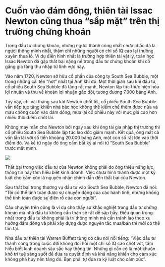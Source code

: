 # Cuốn vào đám đông, thiên tài Issac Newton cũng thua “sấp mặt” trên thị trường chứng khoán

Trong đầu tư chứng khoán, những người thành công nhất chưa chắc đã là người thông minh nhất, thậm chí những người có chỉ số IQ cao lại thường xuyên thua lỗ. Ví dụ điển hình nhất là trường hợp thiên tài vật lý, toán học Issac Newton đã gặp thất bại nặng nề trong đầu tư chứng khoán khi cố gắng gia tăng thu nhập từ lĩnh vực này.

Vào năm 1720, Newton sở hữu cổ phần của công ty South Sea Bubble, một trong những cái tên “hot” nhất tại Anh khi đó. Một thời gian sau khi đầu tư, cổ phiếu South Sea Bubble đã tăng rất mạnh, Newton lập tức thực hiện hóa lợi nhuận và thu về khoản lợi nhuận gấp đôi, tương đương 7.000 bảng Anh.

Tuy vậy, chỉ vài tháng sau khi Newton chốt lời, cổ phiếu South Sea Bubble vẫn tiếp tục tăng khiến nhà bác học không thể kiềm chế thêm được nữa và mau chóng cuốn vào đám đông, mua lại cổ phiếu này với mức giá cao hơn nhiều thời điểm chốt lãi.

Không may mắn cho Newton bởi ngay sau khi ông tái gia nhập thị trường thì cổ phiếu South Sea Bubble lập tức lao dốc giảm mạnh. Kết quả, ông mất cả vốn lẫn lãi với số tiền khoảng 20.000 bảng Anh, một con số rất lớn vào thời điểm đó. Và kể từ ngày đó ông cấm bất kỳ ai nói từ "South Sea Bubble" trước mặt mình.

[![](http://cafefcdn.com/2017/11-01-27-newton-business-desk-1495277353696.jpg)](http://cafefcdn.com/2017/11-01-27-newton-business-desk-1495277353696.jpg)

Thất bại trong việc đầu tư của Newton không phải do ông thiếu năng lực, thông tin hay tầm hiểu biết kinh doanh. Việc chưa hình thành được một kỷ luật cho cảm xúc là nguyên nhân chính dẫn đến thất bại của Newton.

Sau thất bại trong thương vụ đầu tư vào South Sea Bubble, Newton đã nói: “Tôi có thể tính toán được sự chuyển động của các hành tinh, nhưng không thể tính toán được sự điên rồ của con người”.

Câu chuyện trên cũng là ví dụ cho thấy sự khắc nghiệt trong đầu tư chứng khoán mà nhà đầu tư không cẩn thận sẽ rất dễ sập bẫy. Điều quan trọng nhất trong đầu tư không phải là trí thông minh mà cần tránh lao theo xu hướng đám đông và phải xây dựng được nguyên tắc mua/bán thì mới có thể tồn tại.

Nhà đầu tư thiên tài Warren Buffett từng có câu nói nổi tiếng: “Việc đầu tư thành công trong cuộc đời không đòi hỏi một chỉ số IQ cao chót vót, tầm hiểu biết kinh doanh sâu sắc hay thông tin. Những gì cần có là một khuôn khổ trí tuệ sáng suốt để đưa ra quyết định và khả năng khiến cho cảm xúc không phá hủy nền tảng đó. Bạn phải tự đưa ra kỷ luật cho cảm xúc”.

